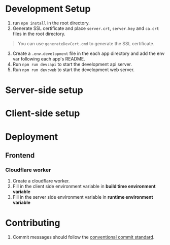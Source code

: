 # Development Setup
1. run `npm install` in the root directory.
2. Generate SSL certificate and place `server.crt`, `server.key` and `ca.crt` files in the root directory.
> You can use `generateDevCert.cmd` to generate the SSL certificate.
3. Create a `.env.development` file in the each app directory and add the env var following each app's README.
4. Run `npm run dev:api` to start the development api server.
5. Run `npm run dev:web` to start the development web server.

# Server-side setup

# Client-side setup

# Deployment
## Frontend
### Cloudflare worker
1. Create a cloudflare worker.
2. Fill in the client side environment variable in **build time environment variable**
3. Fill in the server side environment variable in **runtime environment variable**

# Contributing
1. Commit messages should follow the [conventional commit standard](https://www.conventionalcommits.org/en/v1.0.0/).
